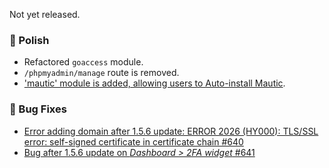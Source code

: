 Not yet released.

### 💅 Polish
- Refactored `goaccess` module.
- `/phpmyadmin/manage` route is removed.
- ['mautic' module is added, allowing users to Auto-install Mautic](/docs/articles/websites/how-to-install-mautic-with-openpanel/).

### 🐛 Bug Fixes
- [Error adding domain after 1.5.6 update: ERROR 2026 (HY000): TLS/SSL error: self-signed certificate in certificate chain #640](https://github.com/stefanpejcic/OpenPanel/issues/640)
- [Bug after 1.5.6 update on *Dashboard > 2FA widget* #641](https://github.com/stefanpejcic/OpenPanel/issues/641)

